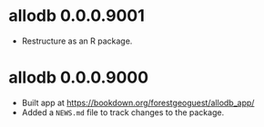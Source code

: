 # allodb 0.0.0.9001

* Restructure as an R package.

# allodb 0.0.0.9000

* Built app at https://bookdown.org/forestgeoguest/allodb_app/
* Added a `NEWS.md` file to track changes to the package.
